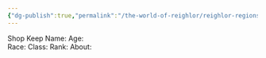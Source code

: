 ```yaml
---
{"dg-publish":true,"permalink":"/the-world-of-reighlor/reighlor-regions/kingdom-of-leloria/joleria/joleria-market/blank-shop-keep/"}
---
```


Shop Keep
Name:
Age:  
Race: 
Class: 
Rank: 
About: 